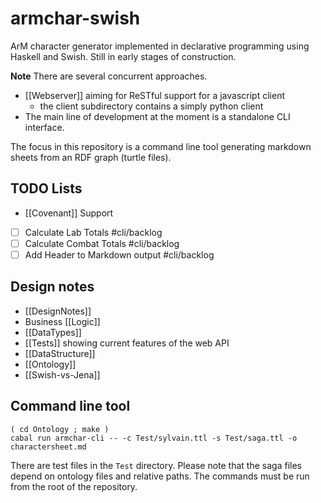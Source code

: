 # armchar-swish

ArM character generator implemented in declarative programming
using Haskell and Swish.  Still in early stages of construction.

**Note** There are several concurrent approaches.
+ [[Webserver]] aiming for ReSTful support for a javascript client
    + the client subdirectory contains a simply python client
+ The main line of development at the moment is a standalone CLI interface.

The focus in this repository is a command line tool generating
markdown sheets from an RDF graph (turtle files).

## TODO Lists

+ [[Covenant]] Support
+ [ ] Calculate Lab Totals    #cli/backlog
+ [ ] Calculate Combat Totals    #cli/backlog
+ [ ] Add Header to Markdown output    #cli/backlog

## Design notes

+ [[DesignNotes]]
+ Business [[Logic]]
+ [[DataTypes]]
+ [[Tests]] showing current features of the web API
+ [[DataStructure]] 
+ [[Ontology]]
+ [[Swish-vs-Jena]]

## Command line tool

```
( cd Ontology ; make )
cabal run armchar-cli -- -c Test/sylvain.ttl -s Test/saga.ttl -o charactersheet.md
```

There are test files in the `Test` directory.  Please note that the
saga files depend on ontology files and relative paths.  The commands must
be run from the root of the repository.

